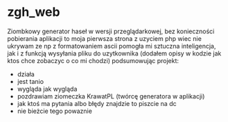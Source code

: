 # zgh_web
Ziombkowy generator haseł w wersji przeglądarkowej, bez konieczności pobierania aplikacji
to moja pierwsza strona z uzyciem php wiec nie ukrywam ze np z formatowaniem ascii pomogła mi sztuczna inteligencja, jak i z funkcją wysyłania pliku do uzytkownika (dodałem opisy w kodzie jak ktos chce zobaczyc o co mi chodzi)
podsumowując projekt:
- działa
- jest tanio
- wygląda jak wygląda
- pozdrawiam ziomeczka KrawatPL (twórcę generatora w aplikacji)
- jak ktoś ma pytania albo błędy znajdzie to piszcie na dc
- nie bieżcie tego powaznie
